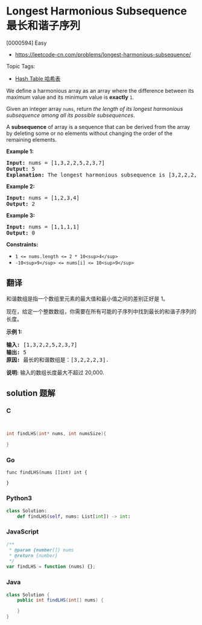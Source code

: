 # Longest Harmonious Subsequence 最长和谐子序列

[0000594] Easy

- https://leetcode-cn.com/problems/longest-harmonious-subsequence/

Topic Tags:

- [Hash Table 哈希表](https://leetcode-cn.com/tag/hash-table/)

We define a harmonious array as an array where the difference between its maximum value and its minimum value is **exactly** `1`.

Given an integer array `nums`, return _the length of its longest harmonious subsequence among all its possible subsequences_.

A **subsequence** of array is a sequence that can be derived from the array by deleting some or no elements without changing the order of the remaining elements.

**Example 1:**

<pre><strong>Input:</strong> nums = [1,3,2,2,5,2,3,7]
<strong>Output:</strong> 5
<strong>Explanation:</strong> The longest harmonious subsequence is [3,2,2,2,3].
</pre>

**Example 2:**

<pre><strong>Input:</strong> nums = [1,2,3,4]
<strong>Output:</strong> 2
</pre>

**Example 3:**

<pre><strong>Input:</strong> nums = [1,1,1,1]
<strong>Output:</strong> 0
</pre>

**Constraints:**

- `1 <= nums.length <= 2 * 10<sup>4</sup>`
- `-10<sup>9</sup> <= nums[i] <= 10<sup>9</sup>`

## 翻译

和谐数组是指一个数组里元素的最大值和最小值之间的差别正好是 1。

现在，给定一个整数数组，你需要在所有可能的子序列中找到最长的和谐子序列的长度。

**示例 1:**

<pre><strong>输入:</strong> [1,3,2,2,5,2,3,7]
<strong>输出:</strong> 5
<strong>原因:</strong> 最长的和谐数组是：[3,2,2,2,3].
</pre>

**说明:** 输入的数组长度最大不超过 20,000.

## solution 题解

### C

```c


int findLHS(int* nums, int numsSize){

}
```

### Go

```golang
func findLHS(nums []int) int {

}
```

### Python3

```python
class Solution:
    def findLHS(self, nums: List[int]) -> int:
```

### JavaScript

```javascript
/**
 * @param {number[]} nums
 * @return {number}
 */
var findLHS = function (nums) {};
```

### Java

```java
class Solution {
    public int findLHS(int[] nums) {

    }
}
```

